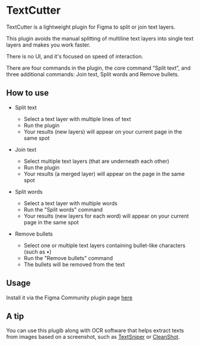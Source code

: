 # TextCutter

TextCutter is a lightweight plugin for Figma to split or join text layers.

This plugin avoids the manual splitting of multiline text layers into single text layers and makes you work faster.

There is no UI, and it's focused on speed of interaction.

There are four commands in the plugin, the core command “Split text”, and three additional commands: Join text, Split words and Remove bullets.

## How to use

* Split text
    * Select a text layer with multiple lines of text
    * Run the plugin
    * Your results (new layers) will appear on your current page in the same spot

* Join text
    * Select multiple text layers (that are underneath each other)
    * Run the plugin
    * Your results (a merged layer) will appear on the page in the same spot

* Split words
    * Select a text layer with multiple words
    * Run the "Split words" command
    * Your results (new layers for each word) will appear on your current page in the same spot

* Remove bullets
    * Select one or multiple text layers containing bullet-like characters (such as •)
    * Run the "Remove bullets" command
    * The bullets will be removed from the text

## Usage

Install it via the Figma Community plugin page [here](https://www.figma.com/community/plugin/739131137116544548/TextCutter)

## A tip

You can use this plugib along with OCR software that helps extract texts from images based on a screenshot, such as [TextSniper](https://textsniper.app/) or [CleanShot](https://cleanshot.com/).
